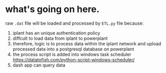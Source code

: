 # what's going on here.

raw `.dat` file will be loaded and processed by `ETL.py` file because:
1. iplant has an unique authentication policy  
2. diffcult to load data from iplant to powerplant  
3. therefore, logic is to process data within the iplant network and upload
processed data into a postgresql database on powerplant  
4. the process script is added into windows task scheduler https://datatofish.com/python-script-windows-scheduler/
5. dash app can query data
